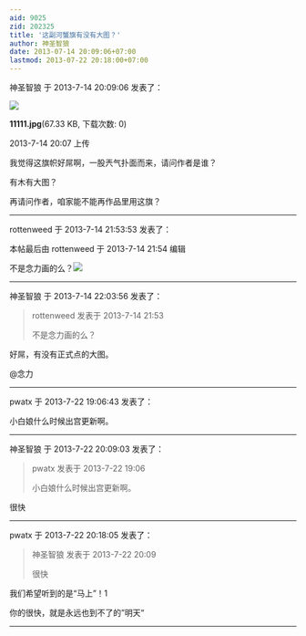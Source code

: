 ```yaml
---
aid: 9025
zid: 202325
title: '这副河蟹旗有没有大图？'
author: 神圣智狼
date: 2013-07-14 20:09:06+07:00
lastmod: 2013-07-22 20:18:00+07:00
---
```


神圣智狼 于 2013-7-14 20:09:06 发表了：

![](https://mirrors.tuna.tsinghua.edu.cn/osdn/lgqm/72877/2007208sq9kzkskgkhnhkz.jpg)



**11111.jpg**(67.33 KB, 下载次数: 0)



2013-7-14 20:07 上传



我觉得这旗帜好屌啊，一股兲气扑面而来，请问作者是谁？

有木有大图？

再请问作者，咱家能不能再作品里用这旗？

---------

rottenweed 于 2013-7-14 21:53:53 发表了：

本帖最后由 rottenweed 于 2013-7-14 21:54 编辑 

不是念力画的么？![](https://mirrors.tuna.tsinghua.edu.cn/osdn/lgqm/72877/203213rl4x3xz9ysckllag.jpg)

---------

神圣智狼 于 2013-7-14 22:03:56 发表了：

> rottenweed 发表于 2013-7-14 21:53
> 
> 不是念力画的么？



好屌，有没有正式点的大图。

@念力

---------

pwatx 于 2013-7-22 19:06:43 发表了：

小白娘什么时候出宫更新啊。

---------

神圣智狼 于 2013-7-22 20:09:03 发表了：

> pwatx 发表于 2013-7-22 19:06
> 
> 小白娘什么时候出宫更新啊。



很快

---------

pwatx 于 2013-7-22 20:18:05 发表了：

> 神圣智狼 发表于 2013-7-22 20:09
> 
> 很快



我们希望听到的是“马上”！1

你的很快，就是永远也到不了的”明天“

---------

